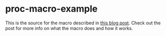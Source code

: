# proc-macro-example

This is the source for the macro described in [this blog post](https://mbuffett.com/posts/incomplete-macro-walkthrough/). Check out the post for more info on what the macro does and how it works.

